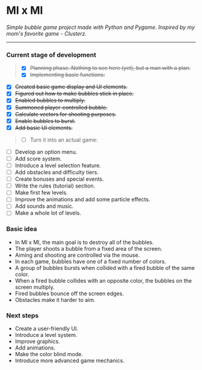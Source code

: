 # MI x MI
*Simple bubble game project made with Python and Pygame.*
*Inspired by my mom's favorite game - Clusterz.*

---

### Current stage of development
> - [x] ~~Planning phase. Nothing to see here (yet), but a man with a plan.~~
> - [x] ~~Implementing basic functions:~~
- [x] ~~Created basic game display and UI elements.~~
- [x] ~~Figured out how to make bubbles stick in place.~~
- [x] ~~Enabled bubbles to multiply.~~
- [x] ~~Summoned player-controlled bubble.~~
- [x] ~~Calculate vectors for shooting purposes.~~
- [x] ~~Enable bubbles to burst.~~
- [x] ~~Add basic UI elements.~~
> - [ ] Turn it into an actual game:
- [ ] Develop an option menu.
- [ ] Add score system.
- [ ] Introduce a level selection feature.
- [ ] Add obstacles and difficulty tiers.
- [ ] Create bonuses and special events.
- [ ] Write the rules (tutorial) section.
- [ ] Make first few levels.
- [ ] Improve the animations and add some particle effects.
- [ ] Add sounds and music.
- [ ] Make a whole lot of levels.

### Basic idea
* In MI x MI, the main goal is to destroy all of the bubbles.
* The player shoots a bubble from a fixed area of the screen.
* Aiming and shooting are controlled via the mouse.
* In each game, bubbles have one of a fixed number of colors.
* A group of bubbles bursts when collided with a fired bubble of the same color.
* When a fired bubble collides with an opposite color, the bubbles on the screen multiply.
* Fired bubbles bounce off the screen edges.
* Obstacles make it harder to aim.

### Next steps
* Create a user-friendly UI.
* Introduce a level system.
* Improve graphics.
* Add animations.
* Make the color blind mode.
* Introduce more advanced game mechanics.